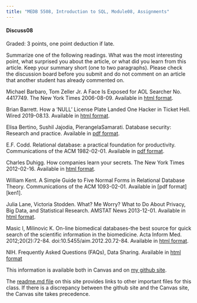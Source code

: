 ```yaml
---
title: "MEDB 5508, Introduction to SQL, Module08, Assignments"
---
```


#### Discuss08

Graded: 3 points, one point deduction if late.

Summarize one of the following readings. What was the most interesting point, what surprised you about the article, or what did you learn from this article. Keep your summary short (one to two paragraphs). Please check the discussion board before you submit and do not comment on an article that another student has already commented on.

Michael Barbaro, Tom Zeller Jr. A Face Is Exposed for AOL Searcher No. 4417749. The New York Times 2006-08-09. Available in [html format][bar1].

Brian Barrett. How a ‘NULL’ License Plate Landed One Hacker in Ticket Hell. Wired 2019-08.13. Available in [html format][bar2].

Elisa Bertino, Sushil Jajodia, PierangelaSamarati. Database security: Research and practice. Available in [pdf format][ber1].

E.F. Codd. Relational database: a practical foundation for productivity. Communications of the ACM 1982-02-01. Available in [pdf format][cod1].

Charles Duhigg. How companies learn your secrets. The New York Times 2012-02-16. Available in [html format][duh1].

William Kent. A Simple Guide to Five Normal Forms in Relational Database Theory. Communications of the ACM 1093-02-01. Available in [pdf format][ken1].

Julia Lane, Victoria Stodden. What? Me Worry? What to Do About Privacy, Big Data, and Statistical Research. AMSTAT News 2013-12-01. Available in [html format][lan1].

Masic I, Milinovic K. On-line biomedical databases-the best source for quick search of the scientific information in the biomedicine. Acta Inform Med. 2012;20(2):72-84. doi:10.5455/aim.2012.20.72-84. Available in [html format][mas1].

NIH. Frequently Asked Questions (FAQs), Data Sharing. Available in [html format][nih1]

<!---my git--->
This information is available both in Canvas and on [my github site][thisf].

The [readme.md file][mygit] on this site provides links to other important files for this class. If there is a discrepancy between the github site and the Canvas site, the Canvas site takes precedence.

[thisf]: https://github.com/pmean/introduction-to-sql/blob/master/modules/5508-08-assignments.md
[mygit]: https://github.com/pmean/introduction-to-sql/blob/master/README.md
<!---my git--->

[bar1]: https://www.nytimes.com/2006/08/09/technology/09aol.html
[bar2]: https://www.wired.com/story/null-license-plate-landed-one-hacker-ticket-hell/
[ber1]: https://courses.cs.washington.edu/courses/cse590q/03au/jajodia-is-95.pdf
[cod1]: https://dl.acm.org/doi/pdf/10.1145/1283920.1283937
[duh1]: https://www.nytimes.com/2012/02/19/magazine/shopping-habits.html
[lan1]: https://magazine.amstat.org/blog/2013/12/01/bigdatastatresearch/
[mas1]: https://www.ncbi.nlm.nih.gov/pmc/articles/PMC3544328/
[nih1]: https://grants.nih.gov/faqs#/data-sharing.htm